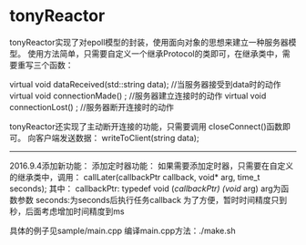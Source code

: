 # tonyReactor

tonyReactor实现了对epoll模型的封装，使用面向对象的思想来建立一种服务器模型。
使用方法简单，只需要自定义一个继承Protocol的类即可，在继承类中，需要重写三个函数：

virtual void dataReceived(std::string data);	//当服务器接受到data时的动作
virtual void connectionMade() ;			//服务器建立连接时的动作
virtual void connectionLost() ;			//服务器断开连接时的动作


tonyReactor还实现了主动断开连接的功能，只需要调用
closeConnect()函数即可。
向客户端发送数据：
writeToClient(string data);


************************************
2016.9.4添加新功能：
添加定时器功能：
如果需要添加定时器，只需要在自定义的继承类中，调用：
callLater(callbackPtr callback, void* arg, time_t seconds);
其中：
callbackPtr:   typedef void (*callbackPtr) (void* arg)
arg为函数参数
seconds:为seconds后执行任务callback
为了方便，暂时时间精度只到秒，后面考虑增加时间精度到ms


具体的例子见sample/main.cpp
编译main.cpp方法：./make.sh


